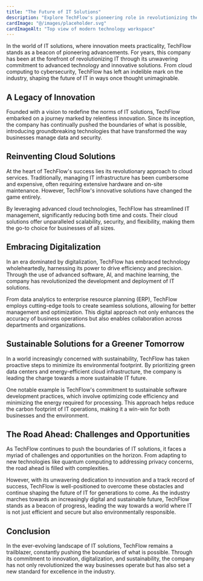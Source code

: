 ```yaml
---
title: "The Future of IT Solutions"
description: "Explore TechFlow's pioneering role in revolutionizing the IT industry through advanced technology and innovative solutions."
cardImage: "@/images/placeholder.svg"
cardImageAlt: "Top view of modern technology workspace"
---
```


In the world of IT solutions, where innovation meets practicality, TechFlow stands as a beacon of pioneering advancements. For years, this company has been at the forefront of revolutionizing IT through its unwavering commitment to advanced technology and innovative solutions. From cloud computing to cybersecurity, TechFlow has left an indelible mark on the industry, shaping the future of IT in ways once thought unimaginable.

## A Legacy of Innovation

Founded with a vision to redefine the norms of IT solutions, TechFlow embarked on a journey marked by relentless innovation. Since its inception, the company has continually pushed the boundaries of what is possible, introducing groundbreaking technologies that have transformed the way businesses manage data and security.

## Reinventing Cloud Solutions

At the heart of TechFlow's success lies its revolutionary approach to cloud services. Traditionally, managing IT infrastructure has been cumbersome and expensive, often requiring extensive hardware and on-site maintenance. However, TechFlow's innovative solutions have changed the game entirely.

By leveraging advanced cloud technologies, TechFlow has streamlined IT management, significantly reducing both time and costs. Their cloud solutions offer unparalleled scalability, security, and flexibility, making them the go-to choice for businesses of all sizes.

## Embracing Digitalization

In an era dominated by digitalization, TechFlow has embraced technology wholeheartedly, harnessing its power to drive efficiency and precision. Through the use of advanced software, AI, and machine learning, the company has revolutionized the development and deployment of IT solutions.

From data analytics to enterprise resource planning (ERP), TechFlow employs cutting-edge tools to create seamless solutions, allowing for better management and optimization. This digital approach not only enhances the accuracy of business operations but also enables collaboration across departments and organizations.

## Sustainable Solutions for a Greener Tomorrow

In a world increasingly concerned with sustainability, TechFlow has taken proactive steps to minimize its environmental footprint. By prioritizing green data centers and energy-efficient cloud infrastructure, the company is leading the charge towards a more sustainable IT future.

One notable example is TechFlow's commitment to sustainable software development practices, which involve optimizing code efficiency and minimizing the energy required for processing. This approach helps reduce the carbon footprint of IT operations, making it a win-win for both businesses and the environment.

## The Road Ahead: Challenges and Opportunities

As TechFlow continues to push the boundaries of IT solutions, it faces a myriad of challenges and opportunities on the horizon. From adapting to new technologies like quantum computing to addressing privacy concerns, the road ahead is filled with complexities.

However, with its unwavering dedication to innovation and a track record of success, TechFlow is well-positioned to overcome these obstacles and continue shaping the future of IT for generations to come. As the industry marches towards an increasingly digital and sustainable future, TechFlow stands as a beacon of progress, leading the way towards a world where IT is not just efficient and secure but also environmentally responsible.

## Conclusion

In the ever-evolving landscape of IT solutions, TechFlow remains a trailblazer, constantly pushing the boundaries of what is possible. Through its commitment to innovation, digitalization, and sustainability, the company has not only revolutionized the way businesses operate but has also set a new standard for excellence in the industry.
